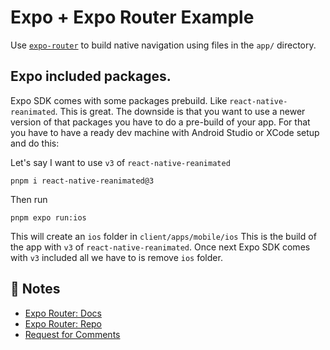 # Expo + Expo Router Example

Use [`expo-router`](https://expo.github.io/router) to build native navigation using files in the `app/` directory.

## Expo included packages.

Expo SDK comes with some packages prebuild. Like `react-native-reanimated`. This
is great. The downside is that you want to use a newer version of that packages
you have to do a pre-build of your app. For that you have to have a ready dev
machine with Android Studio or XCode setup and do this:

Let's say I want to use `v3` of `react-native-reanimated`

```
pnpm i react-native-reanimated@3
```

Then run

```
pnpm expo run:ios
```

This will create an `ios` folder in `client/apps/mobile/ios`
This is the build of the app with `v3` of `react-native-reanimated`. Once next Expo
SDK comes with `v3` included all we have to is remove `ios` folder.

## 📝 Notes

- [Expo Router: Docs](https://expo.github.io/router)
- [Expo Router: Repo](https://github.com/expo/router)
- [Request for Comments](https://github.com/expo/router/discussions/1)

